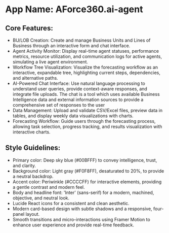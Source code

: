 # **App Name**: AForce360.ai-agent

## Core Features:

- BU/LOB Creation: Create and manage Business Units and Lines of Business through an interactive form and chat interface.
- Agent Activity Monitor: Display real-time agent statuses, performance metrics, resource utilization, and communication logs for active agents, simulating a live agent environment.
- Workflow Tree Visualization: Visualize the forecasting workflow as an interactive, expandable tree, highlighting current steps, dependencies, and alternative paths.
- AI-Powered Chat Interface: Use natural language processing to understand user queries, provide context-aware responses, and integrate file uploads. The chat is a tool which uses available Business Intelligence data and external information sources to provide a comprehensive set of responses to the user
- Data Management: Upload and validate CSV/Excel files, preview data in tables, and display weekly data visualizations with charts.
- Forecasting Workflow: Guide users through the forecasting process, allowing task selection, progress tracking, and results visualization with interactive charts.

## Style Guidelines:

- Primary color: Deep sky blue (#00BFFF) to convey intelligence, trust, and clarity.
- Background color: Light gray (#F0F8FF), desaturated to 20%, to provide a neutral backdrop.
- Accent color: Periwinkle (#CCCCFF) for interactive elements, providing a gentle contrast and modern feel.
- Body and headline font: 'Inter' (sans-serif) for a modern, machined, objective, and neutral look.
- Lucide React icons for a consistent and clean aesthetic.
- Modern card-based design with subtle shadows and a responsive, four-panel layout.
- Smooth transitions and micro-interactions using Framer Motion to enhance user experience and provide real-time feedback.